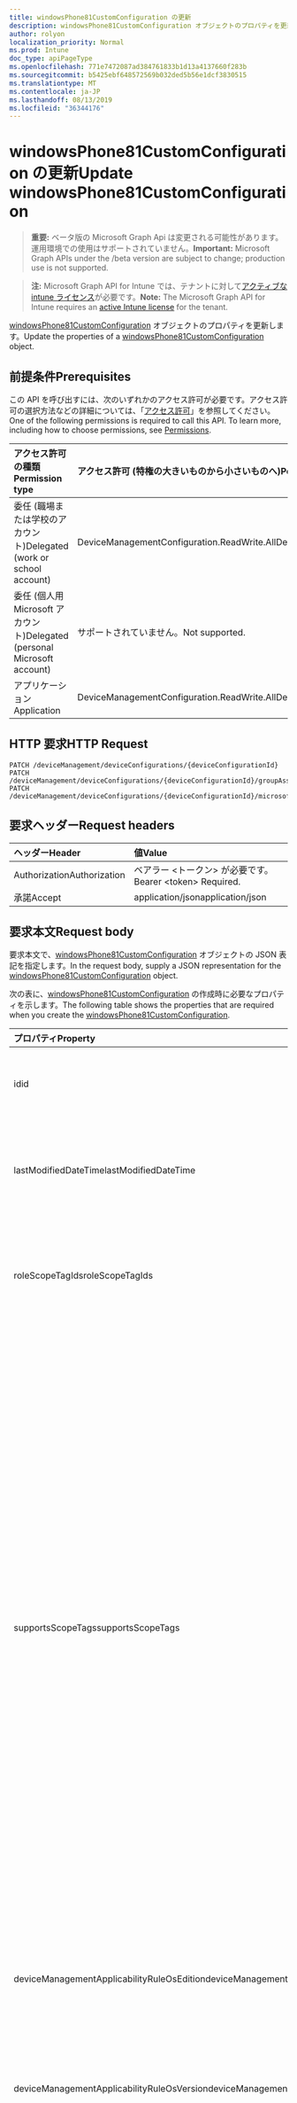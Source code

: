 ```yaml
---
title: windowsPhone81CustomConfiguration の更新
description: windowsPhone81CustomConfiguration オブジェクトのプロパティを更新します。
author: rolyon
localization_priority: Normal
ms.prod: Intune
doc_type: apiPageType
ms.openlocfilehash: 771e7472087ad384761833b1d13a4137660f283b
ms.sourcegitcommit: b5425ebf648572569b032ded5b56e1dcf3830515
ms.translationtype: MT
ms.contentlocale: ja-JP
ms.lasthandoff: 08/13/2019
ms.locfileid: "36344176"
---
```

# <a name="update-windowsphone81customconfiguration"></a><span data-ttu-id="1aecf-103">windowsPhone81CustomConfiguration の更新</span><span class="sxs-lookup"><span data-stu-id="1aecf-103">Update windowsPhone81CustomConfiguration</span></span>

> <span data-ttu-id="1aecf-104">**重要:** ベータ版の Microsoft Graph Api は変更される可能性があります。運用環境での使用はサポートされていません。</span><span class="sxs-lookup"><span data-stu-id="1aecf-104">**Important:** Microsoft Graph APIs under the /beta version are subject to change; production use is not supported.</span></span>

> <span data-ttu-id="1aecf-105">**注:** Microsoft Graph API for Intune では、テナントに対して[アクティブな intune ライセンス](https://go.microsoft.com/fwlink/?linkid=839381)が必要です。</span><span class="sxs-lookup"><span data-stu-id="1aecf-105">**Note:** The Microsoft Graph API for Intune requires an [active Intune license](https://go.microsoft.com/fwlink/?linkid=839381) for the tenant.</span></span>

<span data-ttu-id="1aecf-106">[windowsPhone81CustomConfiguration](../resources/intune-deviceconfig-windowsphone81customconfiguration.md) オブジェクトのプロパティを更新します。</span><span class="sxs-lookup"><span data-stu-id="1aecf-106">Update the properties of a [windowsPhone81CustomConfiguration](../resources/intune-deviceconfig-windowsphone81customconfiguration.md) object.</span></span>

## <a name="prerequisites"></a><span data-ttu-id="1aecf-107">前提条件</span><span class="sxs-lookup"><span data-stu-id="1aecf-107">Prerequisites</span></span>
<span data-ttu-id="1aecf-p101">この API を呼び出すには、次のいずれかのアクセス許可が必要です。アクセス許可の選択方法などの詳細については、「[アクセス許可](/graph/permissions-reference)」を参照してください。</span><span class="sxs-lookup"><span data-stu-id="1aecf-p101">One of the following permissions is required to call this API. To learn more, including how to choose permissions, see [Permissions](/graph/permissions-reference).</span></span>

|<span data-ttu-id="1aecf-110">アクセス許可の種類</span><span class="sxs-lookup"><span data-stu-id="1aecf-110">Permission type</span></span>|<span data-ttu-id="1aecf-111">アクセス許可 (特権の大きいものから小さいものへ)</span><span class="sxs-lookup"><span data-stu-id="1aecf-111">Permissions (from most to least privileged)</span></span>|
|:---|:---|
|<span data-ttu-id="1aecf-112">委任 (職場または学校のアカウント)</span><span class="sxs-lookup"><span data-stu-id="1aecf-112">Delegated (work or school account)</span></span>|<span data-ttu-id="1aecf-113">DeviceManagementConfiguration.ReadWrite.All</span><span class="sxs-lookup"><span data-stu-id="1aecf-113">DeviceManagementConfiguration.ReadWrite.All</span></span>|
|<span data-ttu-id="1aecf-114">委任 (個人用 Microsoft アカウント)</span><span class="sxs-lookup"><span data-stu-id="1aecf-114">Delegated (personal Microsoft account)</span></span>|<span data-ttu-id="1aecf-115">サポートされていません。</span><span class="sxs-lookup"><span data-stu-id="1aecf-115">Not supported.</span></span>|
|<span data-ttu-id="1aecf-116">アプリケーション</span><span class="sxs-lookup"><span data-stu-id="1aecf-116">Application</span></span>|<span data-ttu-id="1aecf-117">DeviceManagementConfiguration.ReadWrite.All</span><span class="sxs-lookup"><span data-stu-id="1aecf-117">DeviceManagementConfiguration.ReadWrite.All</span></span>|

## <a name="http-request"></a><span data-ttu-id="1aecf-118">HTTP 要求</span><span class="sxs-lookup"><span data-stu-id="1aecf-118">HTTP Request</span></span>
<!-- {
  "blockType": "ignored"
}
-->
``` http
PATCH /deviceManagement/deviceConfigurations/{deviceConfigurationId}
PATCH /deviceManagement/deviceConfigurations/{deviceConfigurationId}/groupAssignments/{deviceConfigurationGroupAssignmentId}/deviceConfiguration
PATCH /deviceManagement/deviceConfigurations/{deviceConfigurationId}/microsoft.graph.windowsDomainJoinConfiguration/networkAccessConfigurations/{deviceConfigurationId}
```

## <a name="request-headers"></a><span data-ttu-id="1aecf-119">要求ヘッダー</span><span class="sxs-lookup"><span data-stu-id="1aecf-119">Request headers</span></span>
|<span data-ttu-id="1aecf-120">ヘッダー</span><span class="sxs-lookup"><span data-stu-id="1aecf-120">Header</span></span>|<span data-ttu-id="1aecf-121">値</span><span class="sxs-lookup"><span data-stu-id="1aecf-121">Value</span></span>|
|:---|:---|
|<span data-ttu-id="1aecf-122">Authorization</span><span class="sxs-lookup"><span data-stu-id="1aecf-122">Authorization</span></span>|<span data-ttu-id="1aecf-123">ベアラー &lt;トークン&gt; が必要です。</span><span class="sxs-lookup"><span data-stu-id="1aecf-123">Bearer &lt;token&gt; Required.</span></span>|
|<span data-ttu-id="1aecf-124">承諾</span><span class="sxs-lookup"><span data-stu-id="1aecf-124">Accept</span></span>|<span data-ttu-id="1aecf-125">application/json</span><span class="sxs-lookup"><span data-stu-id="1aecf-125">application/json</span></span>|

## <a name="request-body"></a><span data-ttu-id="1aecf-126">要求本文</span><span class="sxs-lookup"><span data-stu-id="1aecf-126">Request body</span></span>
<span data-ttu-id="1aecf-127">要求本文で、[windowsPhone81CustomConfiguration](../resources/intune-deviceconfig-windowsphone81customconfiguration.md) オブジェクトの JSON 表記を指定します。</span><span class="sxs-lookup"><span data-stu-id="1aecf-127">In the request body, supply a JSON representation for the [windowsPhone81CustomConfiguration](../resources/intune-deviceconfig-windowsphone81customconfiguration.md) object.</span></span>

<span data-ttu-id="1aecf-128">次の表に、[windowsPhone81CustomConfiguration](../resources/intune-deviceconfig-windowsphone81customconfiguration.md) の作成時に必要なプロパティを示します。</span><span class="sxs-lookup"><span data-stu-id="1aecf-128">The following table shows the properties that are required when you create the [windowsPhone81CustomConfiguration](../resources/intune-deviceconfig-windowsphone81customconfiguration.md).</span></span>

|<span data-ttu-id="1aecf-129">プロパティ</span><span class="sxs-lookup"><span data-stu-id="1aecf-129">Property</span></span>|<span data-ttu-id="1aecf-130">型</span><span class="sxs-lookup"><span data-stu-id="1aecf-130">Type</span></span>|<span data-ttu-id="1aecf-131">説明</span><span class="sxs-lookup"><span data-stu-id="1aecf-131">Description</span></span>|
|:---|:---|:---|
|<span data-ttu-id="1aecf-132">id</span><span class="sxs-lookup"><span data-stu-id="1aecf-132">id</span></span>|<span data-ttu-id="1aecf-133">文字列</span><span class="sxs-lookup"><span data-stu-id="1aecf-133">String</span></span>|<span data-ttu-id="1aecf-134">エンティティのキー。</span><span class="sxs-lookup"><span data-stu-id="1aecf-134">Key of the entity.</span></span> <span data-ttu-id="1aecf-135">[deviceConfiguration](../resources/intune-deviceconfig-deviceconfiguration.md) から継承します</span><span class="sxs-lookup"><span data-stu-id="1aecf-135">Inherited from [deviceConfiguration](../resources/intune-deviceconfig-deviceconfiguration.md)</span></span>|
|<span data-ttu-id="1aecf-136">lastModifiedDateTime</span><span class="sxs-lookup"><span data-stu-id="1aecf-136">lastModifiedDateTime</span></span>|<span data-ttu-id="1aecf-137">DateTimeOffset</span><span class="sxs-lookup"><span data-stu-id="1aecf-137">DateTimeOffset</span></span>|<span data-ttu-id="1aecf-138">オブジェクトの最終更新の DateTime。</span><span class="sxs-lookup"><span data-stu-id="1aecf-138">DateTime the object was last modified.</span></span> <span data-ttu-id="1aecf-139">[deviceConfiguration](../resources/intune-deviceconfig-deviceconfiguration.md) から継承します</span><span class="sxs-lookup"><span data-stu-id="1aecf-139">Inherited from [deviceConfiguration](../resources/intune-deviceconfig-deviceconfiguration.md)</span></span>|
|<span data-ttu-id="1aecf-140">roleScopeTagIds</span><span class="sxs-lookup"><span data-stu-id="1aecf-140">roleScopeTagIds</span></span>|<span data-ttu-id="1aecf-141">文字列コレクション</span><span class="sxs-lookup"><span data-stu-id="1aecf-141">String collection</span></span>|<span data-ttu-id="1aecf-142">このエンティティインスタンスの範囲タグのリスト。</span><span class="sxs-lookup"><span data-stu-id="1aecf-142">List of Scope Tags for this Entity instance.</span></span> <span data-ttu-id="1aecf-143">[deviceConfiguration](../resources/intune-deviceconfig-deviceconfiguration.md) から継承します</span><span class="sxs-lookup"><span data-stu-id="1aecf-143">Inherited from [deviceConfiguration](../resources/intune-deviceconfig-deviceconfiguration.md)</span></span>|
|<span data-ttu-id="1aecf-144">supportsScopeTags</span><span class="sxs-lookup"><span data-stu-id="1aecf-144">supportsScopeTags</span></span>|<span data-ttu-id="1aecf-145">Boolean</span><span class="sxs-lookup"><span data-stu-id="1aecf-145">Boolean</span></span>|<span data-ttu-id="1aecf-146">基になるデバイス構成がスコープタグの割り当てをサポートしているかどうかを示します。</span><span class="sxs-lookup"><span data-stu-id="1aecf-146">Indicates whether or not the underlying Device Configuration supports the assignment of scope tags.</span></span> <span data-ttu-id="1aecf-147">この値が false である場合、ScopeTags プロパティへの割り当ては許可されません。エンティティは、スコープを持つユーザーには表示されません。</span><span class="sxs-lookup"><span data-stu-id="1aecf-147">Assigning to the ScopeTags property is not allowed when this value is false and entities will not be visible to scoped users.</span></span> <span data-ttu-id="1aecf-148">これは Silverlight で作成された従来のポリシーに対して実行され、Azure ポータルでポリシーを削除して再作成することによって解決できます。</span><span class="sxs-lookup"><span data-stu-id="1aecf-148">This occurs for Legacy policies created in Silverlight and can be resolved by deleting and recreating the policy in the Azure Portal.</span></span> <span data-ttu-id="1aecf-149">このプロパティに値を設定するには、 SetExtrusionDirection メソッドを適用します。</span><span class="sxs-lookup"><span data-stu-id="1aecf-149">This property is read-only.</span></span> <span data-ttu-id="1aecf-150">[deviceConfiguration](../resources/intune-deviceconfig-deviceconfiguration.md) から継承します</span><span class="sxs-lookup"><span data-stu-id="1aecf-150">Inherited from [deviceConfiguration](../resources/intune-deviceconfig-deviceconfiguration.md)</span></span>|
|<span data-ttu-id="1aecf-151">deviceManagementApplicabilityRuleOsEdition</span><span class="sxs-lookup"><span data-stu-id="1aecf-151">deviceManagementApplicabilityRuleOsEdition</span></span>|[<span data-ttu-id="1aecf-152">deviceManagementApplicabilityRuleOsEdition</span><span class="sxs-lookup"><span data-stu-id="1aecf-152">deviceManagementApplicabilityRuleOsEdition</span></span>](../resources/intune-deviceconfig-devicemanagementapplicabilityruleosedition.md)|<span data-ttu-id="1aecf-153">このポリシーの OS エディションの適用。</span><span class="sxs-lookup"><span data-stu-id="1aecf-153">The OS edition applicability for this Policy.</span></span> <span data-ttu-id="1aecf-154">[deviceConfiguration](../resources/intune-deviceconfig-deviceconfiguration.md) から継承します</span><span class="sxs-lookup"><span data-stu-id="1aecf-154">Inherited from [deviceConfiguration](../resources/intune-deviceconfig-deviceconfiguration.md)</span></span>|
|<span data-ttu-id="1aecf-155">deviceManagementApplicabilityRuleOsVersion</span><span class="sxs-lookup"><span data-stu-id="1aecf-155">deviceManagementApplicabilityRuleOsVersion</span></span>|[<span data-ttu-id="1aecf-156">deviceManagementApplicabilityRuleOsVersion</span><span class="sxs-lookup"><span data-stu-id="1aecf-156">deviceManagementApplicabilityRuleOsVersion</span></span>](../resources/intune-deviceconfig-devicemanagementapplicabilityruleosversion.md)|<span data-ttu-id="1aecf-157">このポリシーの OS バージョン適用ルール。</span><span class="sxs-lookup"><span data-stu-id="1aecf-157">The OS version applicability rule for this Policy.</span></span> <span data-ttu-id="1aecf-158">[deviceConfiguration](../resources/intune-deviceconfig-deviceconfiguration.md) から継承します</span><span class="sxs-lookup"><span data-stu-id="1aecf-158">Inherited from [deviceConfiguration](../resources/intune-deviceconfig-deviceconfiguration.md)</span></span>|
|<span data-ttu-id="1aecf-159">Devicemanagementの信頼性ルール Devicemode</span><span class="sxs-lookup"><span data-stu-id="1aecf-159">deviceManagementApplicabilityRuleDeviceMode</span></span>|[<span data-ttu-id="1aecf-160">Devicemanagementの信頼性ルール Devicemode</span><span class="sxs-lookup"><span data-stu-id="1aecf-160">deviceManagementApplicabilityRuleDeviceMode</span></span>](../resources/intune-deviceconfig-devicemanagementapplicabilityruledevicemode.md)|<span data-ttu-id="1aecf-161">このポリシーのデバイスモード適用ルール。</span><span class="sxs-lookup"><span data-stu-id="1aecf-161">The device mode applicability rule for this Policy.</span></span> <span data-ttu-id="1aecf-162">[deviceConfiguration](../resources/intune-deviceconfig-deviceconfiguration.md) から継承します</span><span class="sxs-lookup"><span data-stu-id="1aecf-162">Inherited from [deviceConfiguration](../resources/intune-deviceconfig-deviceconfiguration.md)</span></span>|
|<span data-ttu-id="1aecf-163">createdDateTime</span><span class="sxs-lookup"><span data-stu-id="1aecf-163">createdDateTime</span></span>|<span data-ttu-id="1aecf-164">DateTimeOffset</span><span class="sxs-lookup"><span data-stu-id="1aecf-164">DateTimeOffset</span></span>|<span data-ttu-id="1aecf-165">オブジェクトが作成された DateTime。</span><span class="sxs-lookup"><span data-stu-id="1aecf-165">DateTime the object was created.</span></span> <span data-ttu-id="1aecf-166">[deviceConfiguration](../resources/intune-deviceconfig-deviceconfiguration.md) から継承します</span><span class="sxs-lookup"><span data-stu-id="1aecf-166">Inherited from [deviceConfiguration](../resources/intune-deviceconfig-deviceconfiguration.md)</span></span>|
|<span data-ttu-id="1aecf-167">description</span><span class="sxs-lookup"><span data-stu-id="1aecf-167">description</span></span>|<span data-ttu-id="1aecf-168">String</span><span class="sxs-lookup"><span data-stu-id="1aecf-168">String</span></span>|<span data-ttu-id="1aecf-169">管理者が指定した、デバイス構成についての説明。</span><span class="sxs-lookup"><span data-stu-id="1aecf-169">Admin provided description of the Device Configuration.</span></span> <span data-ttu-id="1aecf-170">[deviceConfiguration](../resources/intune-deviceconfig-deviceconfiguration.md) から継承します</span><span class="sxs-lookup"><span data-stu-id="1aecf-170">Inherited from [deviceConfiguration](../resources/intune-deviceconfig-deviceconfiguration.md)</span></span>|
|<span data-ttu-id="1aecf-171">displayName</span><span class="sxs-lookup"><span data-stu-id="1aecf-171">displayName</span></span>|<span data-ttu-id="1aecf-172">String</span><span class="sxs-lookup"><span data-stu-id="1aecf-172">String</span></span>|<span data-ttu-id="1aecf-173">管理者が指定した、デバイス構成の名前。</span><span class="sxs-lookup"><span data-stu-id="1aecf-173">Admin provided name of the device configuration.</span></span> <span data-ttu-id="1aecf-174">[deviceConfiguration](../resources/intune-deviceconfig-deviceconfiguration.md) から継承します</span><span class="sxs-lookup"><span data-stu-id="1aecf-174">Inherited from [deviceConfiguration](../resources/intune-deviceconfig-deviceconfiguration.md)</span></span>|
|<span data-ttu-id="1aecf-175">version</span><span class="sxs-lookup"><span data-stu-id="1aecf-175">version</span></span>|<span data-ttu-id="1aecf-176">Int32</span><span class="sxs-lookup"><span data-stu-id="1aecf-176">Int32</span></span>|<span data-ttu-id="1aecf-177">デバイス構成のバージョン。</span><span class="sxs-lookup"><span data-stu-id="1aecf-177">Version of the device configuration.</span></span> <span data-ttu-id="1aecf-178">[deviceConfiguration](../resources/intune-deviceconfig-deviceconfiguration.md) から継承します</span><span class="sxs-lookup"><span data-stu-id="1aecf-178">Inherited from [deviceConfiguration](../resources/intune-deviceconfig-deviceconfiguration.md)</span></span>|
|<span data-ttu-id="1aecf-179">omaSettings</span><span class="sxs-lookup"><span data-stu-id="1aecf-179">omaSettings</span></span>|<span data-ttu-id="1aecf-180">[omaSetting](../resources/intune-deviceconfig-omasetting.md) コレクション</span><span class="sxs-lookup"><span data-stu-id="1aecf-180">[omaSetting](../resources/intune-deviceconfig-omasetting.md) collection</span></span>|<span data-ttu-id="1aecf-181">OMA 設定。</span><span class="sxs-lookup"><span data-stu-id="1aecf-181">OMA settings.</span></span> <span data-ttu-id="1aecf-182">このコレクションには、最大で 1000 個の要素を含めることができます。</span><span class="sxs-lookup"><span data-stu-id="1aecf-182">This collection can contain a maximum of 1000 elements.</span></span>|



## <a name="response"></a><span data-ttu-id="1aecf-183">応答</span><span class="sxs-lookup"><span data-stu-id="1aecf-183">Response</span></span>
<span data-ttu-id="1aecf-184">成功した場合、このメソッドは `200 OK` 応答コードと、応答本文で更新された [windowsPhone81CustomConfiguration](../resources/intune-deviceconfig-windowsphone81customconfiguration.md) オブジェクトを返します。</span><span class="sxs-lookup"><span data-stu-id="1aecf-184">If successful, this method returns a `200 OK` response code and an updated [windowsPhone81CustomConfiguration](../resources/intune-deviceconfig-windowsphone81customconfiguration.md) object in the response body.</span></span>

## <a name="example"></a><span data-ttu-id="1aecf-185">例</span><span class="sxs-lookup"><span data-stu-id="1aecf-185">Example</span></span>

### <a name="request"></a><span data-ttu-id="1aecf-186">要求</span><span class="sxs-lookup"><span data-stu-id="1aecf-186">Request</span></span>
<span data-ttu-id="1aecf-187">以下は、要求の例です。</span><span class="sxs-lookup"><span data-stu-id="1aecf-187">Here is an example of the request.</span></span>
``` http
PATCH https://graph.microsoft.com/beta/deviceManagement/deviceConfigurations/{deviceConfigurationId}
Content-type: application/json
Content-length: 1301

{
  "@odata.type": "#microsoft.graph.windowsPhone81CustomConfiguration",
  "roleScopeTagIds": [
    "Role Scope Tag Ids value"
  ],
  "supportsScopeTags": true,
  "deviceManagementApplicabilityRuleOsEdition": {
    "@odata.type": "microsoft.graph.deviceManagementApplicabilityRuleOsEdition",
    "osEditionTypes": [
      "windows10EnterpriseN"
    ],
    "name": "Name value",
    "ruleType": "exclude"
  },
  "deviceManagementApplicabilityRuleOsVersion": {
    "@odata.type": "microsoft.graph.deviceManagementApplicabilityRuleOsVersion",
    "minOSVersion": "Min OSVersion value",
    "maxOSVersion": "Max OSVersion value",
    "name": "Name value",
    "ruleType": "exclude"
  },
  "deviceManagementApplicabilityRuleDeviceMode": {
    "@odata.type": "microsoft.graph.deviceManagementApplicabilityRuleDeviceMode",
    "deviceMode": "sModeConfiguration",
    "name": "Name value",
    "ruleType": "exclude"
  },
  "description": "Description value",
  "displayName": "Display Name value",
  "version": 7,
  "omaSettings": [
    {
      "@odata.type": "microsoft.graph.omaSettingInteger",
      "displayName": "Display Name value",
      "description": "Description value",
      "omaUri": "Oma Uri value",
      "value": 5,
      "isReadOnly": true
    }
  ]
}
```

### <a name="response"></a><span data-ttu-id="1aecf-188">応答</span><span class="sxs-lookup"><span data-stu-id="1aecf-188">Response</span></span>
<span data-ttu-id="1aecf-p114">以下は、応答の例です。注:簡潔にするために、ここに示す応答オブジェクトは切り詰められている場合があります。すべてのプロパティは実際の呼び出しから返されます。</span><span class="sxs-lookup"><span data-stu-id="1aecf-p114">Here is an example of the response. Note: The response object shown here may be truncated for brevity. All of the properties will be returned from an actual call.</span></span>
``` http
HTTP/1.1 200 OK
Content-Type: application/json
Content-Length: 1473

{
  "@odata.type": "#microsoft.graph.windowsPhone81CustomConfiguration",
  "id": "0d98693c-693c-0d98-3c69-980d3c69980d",
  "lastModifiedDateTime": "2017-01-01T00:00:35.1329464-08:00",
  "roleScopeTagIds": [
    "Role Scope Tag Ids value"
  ],
  "supportsScopeTags": true,
  "deviceManagementApplicabilityRuleOsEdition": {
    "@odata.type": "microsoft.graph.deviceManagementApplicabilityRuleOsEdition",
    "osEditionTypes": [
      "windows10EnterpriseN"
    ],
    "name": "Name value",
    "ruleType": "exclude"
  },
  "deviceManagementApplicabilityRuleOsVersion": {
    "@odata.type": "microsoft.graph.deviceManagementApplicabilityRuleOsVersion",
    "minOSVersion": "Min OSVersion value",
    "maxOSVersion": "Max OSVersion value",
    "name": "Name value",
    "ruleType": "exclude"
  },
  "deviceManagementApplicabilityRuleDeviceMode": {
    "@odata.type": "microsoft.graph.deviceManagementApplicabilityRuleDeviceMode",
    "deviceMode": "sModeConfiguration",
    "name": "Name value",
    "ruleType": "exclude"
  },
  "createdDateTime": "2017-01-01T00:02:43.5775965-08:00",
  "description": "Description value",
  "displayName": "Display Name value",
  "version": 7,
  "omaSettings": [
    {
      "@odata.type": "microsoft.graph.omaSettingInteger",
      "displayName": "Display Name value",
      "description": "Description value",
      "omaUri": "Oma Uri value",
      "value": 5,
      "isReadOnly": true
    }
  ]
}
```






